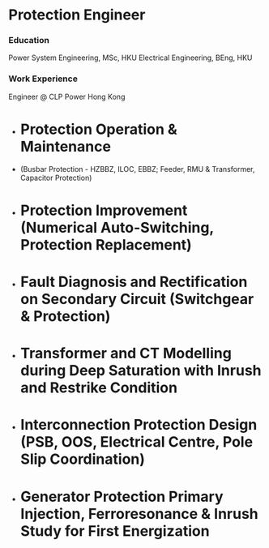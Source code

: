 # Protection Engineer

### Education
Power System Engineering, MSc, HKU
Electrical Engineering, BEng, HKU

### Work Experience
Engineer @ CLP Power Hong Kong
- # Protection Operation & Maintenance
- (Busbar Protection - HZBBZ, ILOC, EBBZ; Feeder, RMU & Transformer, Capacitor Protection)
- # Protection Improvement (Numerical Auto-Switching, Protection Replacement)
- # Fault Diagnosis and Rectification on Secondary Circuit (Switchgear & Protection)
- # Transformer and CT Modelling during Deep Saturation with Inrush and Restrike Condition
- # Interconnection Protection Design (PSB, OOS, Electrical Centre, Pole Slip Coordination)
- # Generator Protection Primary Injection, Ferroresonance & Inrush Study for First Energization
